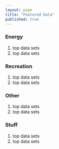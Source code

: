 ```yaml
---
layout: page
title: "Featured Data"
published: true
---
```


### Energy
1. top data sets
2. top data sets

### Recreation
1. top data sets
2. top data sets

### Other
1. top data sets
2. top data sets

### Stuff
1. top data sets
2. top data sets
